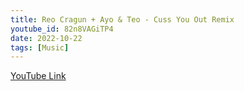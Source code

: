 ```yaml
---
title: Reo Cragun + Ayo & Teo - Cuss You Out Remix
youtube_id: 82n8VAGiTP4
date: 2022-10-22
tags: [Music]
---
```



[YouTube Link](https://www.youtube.com/watch?v=82n8VAGiTP4)
